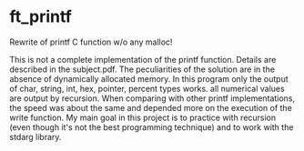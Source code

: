 # ft_printf

Rewrite of printf C function w/o any malloc!

This is not a complete implementation of the printf function. Details are described in the subject.pdf. The peculiarities of the solution are in the absence of dynamically allocated memory. In this program only the output of char, string, int, hex, pointer, percent types works. all numerical values are output by recursion. When comparing with other printf implementations, the speed was about the same and depended more on the execution of the write function. My main goal in this project is to practice with recursion (even though it's not the best programming technique) and to work with the stdarg library.
